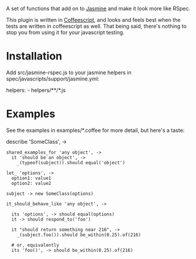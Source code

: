 A set of functions that add on to [Jasmine][] and make
it look more like RSpec.

This plugin is written in [Coffeescript][], and looks
and feels best when the tests are written in coffeescript
as well. That being said, there's nothing to stop you
from using it for your javascript testing.

# Installation

Add src/jasmine-rspec.js to your jasmine helpers in
spec/javascripts/support/jasmine.yml:

  helpers:
    - helpers/**/*.js

# Examples

See the examples in examples/*.coffee for more detail, but here's a taste:

  describe 'SomeClass', ->
    
    shared_examples_for 'any object', ->
      it 'should be an object', ->
        _(typeof(subject)).should equal('object')
        
    let_ 'options', ->
      option1: value1
      option2: value2
    
    subject -> new SomeClass(options)
    
    it_should_behave_like 'any object', ->
    
      its 'options', -> should equal(options)  
      it -> should respond_to('foo')
      
      it "should return something near 216", ->
        _(subject.foo()).should be_within(0.25).of(216)
      
      # or, equivalently
      its 'foo()', -> should be_within(0.25).of(216)

[Jasmine]: 		http://pivotal.github.com/jasmine/
[Coffeescript]: 	http://jashkenas.github.com/coffee-script/
